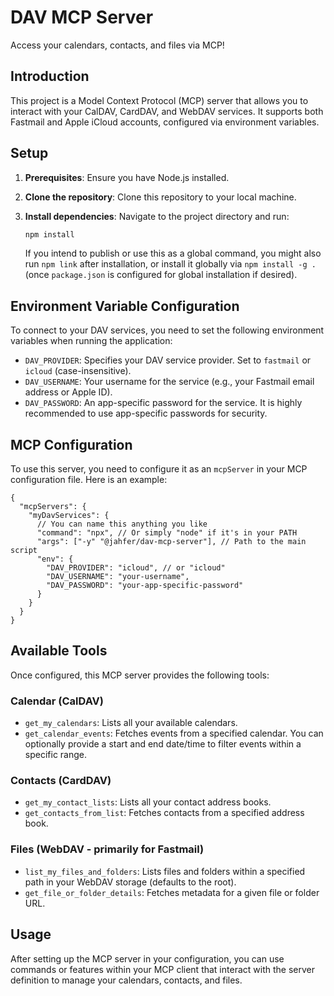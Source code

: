 # DAV MCP Server

Access your calendars, contacts, and files via MCP!

## Introduction

This project is a Model Context Protocol (MCP) server that allows you to interact with your CalDAV, CardDAV, and WebDAV services. It supports both Fastmail and Apple iCloud accounts, configured via environment variables.

## Setup

1.  **Prerequisites**: Ensure you have Node.js installed.
2.  **Clone the repository**: Clone this repository to your local machine.
3.  **Install dependencies**: Navigate to the project directory and run:

    ```bash
    npm install
    ```

    If you intend to publish or use this as a global command, you might also run `npm link` after installation, or install it globally via `npm install -g .` (once `package.json` is configured for global installation if desired).

## Environment Variable Configuration

To connect to your DAV services, you need to set the following environment variables when running the application:

- `DAV_PROVIDER`: Specifies your DAV service provider. Set to `fastmail` or `icloud` (case-insensitive).
- `DAV_USERNAME`: Your username for the service (e.g., your Fastmail email address or Apple ID).
- `DAV_PASSWORD`: An app-specific password for the service. It is highly recommended to use app-specific passwords for security.

## MCP Configuration

To use this server, you need to configure it as an `mcpServer` in your MCP configuration file. Here is an example:

```jsonc
{
  "mcpServers": {
    "myDavServices": {
      // You can name this anything you like
      "command": "npx", // Or simply "node" if it's in your PATH
      "args": ["-y" "@jahfer/dav-mcp-server"], // Path to the main script
      "env": {
        "DAV_PROVIDER": "icloud", // or "icloud"
        "DAV_USERNAME": "your-username",
        "DAV_PASSWORD": "your-app-specific-password"
      }
    }
  }
}
```

## Available Tools

Once configured, this MCP server provides the following tools:

### Calendar (CalDAV)

- `get_my_calendars`: Lists all your available calendars.
- `get_calendar_events`: Fetches events from a specified calendar. You can optionally provide a start and end date/time to filter events within a specific range.

### Contacts (CardDAV)

- `get_my_contact_lists`: Lists all your contact address books.
- `get_contacts_from_list`: Fetches contacts from a specified address book.

### Files (WebDAV - primarily for Fastmail)

- `list_my_files_and_folders`: Lists files and folders within a specified path in your WebDAV storage (defaults to the root).
- `get_file_or_folder_details`: Fetches metadata for a given file or folder URL.

## Usage

After setting up the MCP server in your configuration, you can use commands or features within your MCP client that interact with the server definition to manage your calendars, contacts, and files.
